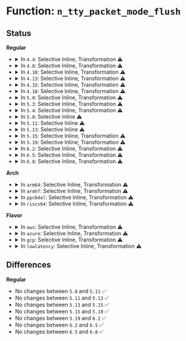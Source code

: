 # Function: <code>n_tty_packet_mode_flush</code>

## Status
<b>Regular</b>
<ul>
<li>
<details>
<summary>In <code>4.4</code>: Selective Inline, Transformation ⚠️</summary>

**Collision:** Unique Static

**Inline:** Selective

**Transformation:** True

**Instances:**

```
In drivers/tty/n_tty.c (ffffffff814e4e70)
Location: drivers/tty/n_tty.c:335
Inline: True
Inline callers:
  - drivers/tty/n_tty.c:isig
  - drivers/tty/n_tty.c:n_tty_close
  - drivers/tty/n_tty.c:n_tty_flush_buffer
Direct callers:
  - drivers/tty/n_tty.c:isig
  - drivers/tty/n_tty.c:n_tty_close
  - drivers/tty/n_tty.c:n_tty_flush_buffer
```
**Symbols:**

```
ffffffff814e4e70-ffffffff814e4ec4: n_tty_packet_mode_flush.part.8 (STB_LOCAL)
```
</details>
</li>
<li>
<details>
<summary>In <code>4.8</code>: Selective Inline, Transformation ⚠️</summary>

**Collision:** Unique Static

**Inline:** Selective

**Transformation:** True

**Instances:**

```
In drivers/tty/n_tty.c (ffffffff81536432)
Location: drivers/tty/n_tty.c:331
Inline: True
Inline callers:
  - drivers/tty/n_tty.c:n_tty_close
  - drivers/tty/n_tty.c:isig
  - drivers/tty/n_tty.c:n_tty_flush_buffer
Direct callers:
  - drivers/tty/n_tty.c:n_tty_close
  - drivers/tty/n_tty.c:isig
  - drivers/tty/n_tty.c:n_tty_flush_buffer
```
**Symbols:**

```
ffffffff815360b0-ffffffff81536104: n_tty_packet_mode_flush.part.8 (STB_LOCAL)
```
</details>
</li>
<li>
<details>
<summary>In <code>4.10</code>: Selective Inline, Transformation ⚠️</summary>

**Collision:** Unique Static

**Inline:** Selective

**Transformation:** True

**Instances:**

```
In drivers/tty/n_tty.c (ffffffff81562b62)
Location: drivers/tty/n_tty.c:331
Inline: True
Inline callers:
  - drivers/tty/n_tty.c:n_tty_close
  - drivers/tty/n_tty.c:isig
  - drivers/tty/n_tty.c:n_tty_flush_buffer
Direct callers:
  - drivers/tty/n_tty.c:n_tty_close
  - drivers/tty/n_tty.c:isig
  - drivers/tty/n_tty.c:n_tty_flush_buffer
```
**Symbols:**

```
ffffffff815627e0-ffffffff81562834: n_tty_packet_mode_flush.part.8 (STB_LOCAL)
```
</details>
</li>
<li>
<details>
<summary>In <code>4.13</code>: Selective Inline, Transformation ⚠️</summary>

**Collision:** Unique Static

**Inline:** Selective

**Transformation:** True

**Instances:**

```
In drivers/tty/n_tty.c (ffffffff81576062)
Location: drivers/tty/n_tty.c:331
Inline: True
Inline callers:
  - drivers/tty/n_tty.c:n_tty_close
  - drivers/tty/n_tty.c:isig
  - drivers/tty/n_tty.c:n_tty_flush_buffer
Direct callers:
  - drivers/tty/n_tty.c:n_tty_close
  - drivers/tty/n_tty.c:isig
  - drivers/tty/n_tty.c:n_tty_flush_buffer
```
**Symbols:**

```
ffffffff81575fe0-ffffffff81576034: n_tty_packet_mode_flush.part.8 (STB_LOCAL)
```
</details>
</li>
<li>
<details>
<summary>In <code>4.15</code>: Selective Inline, Transformation ⚠️</summary>

**Collision:** Unique Static

**Inline:** Selective

**Transformation:** True

**Instances:**

```
In drivers/tty/n_tty.c (ffffffff815da9d2)
Location: drivers/tty/n_tty.c:329
Inline: True
Inline callers:
  - drivers/tty/n_tty.c:n_tty_close
  - drivers/tty/n_tty.c:isig
  - drivers/tty/n_tty.c:n_tty_flush_buffer
Direct callers:
  - drivers/tty/n_tty.c:n_tty_close
  - drivers/tty/n_tty.c:isig
  - drivers/tty/n_tty.c:n_tty_flush_buffer
```
**Symbols:**

```
ffffffff815da950-ffffffff815da9a4: n_tty_packet_mode_flush.part.8 (STB_LOCAL)
```
</details>
</li>
<li>
<details>
<summary>In <code>4.18</code>: Selective Inline, Transformation ⚠️</summary>

**Collision:** Unique Static

**Inline:** Selective

**Transformation:** True

**Instances:**

```
In drivers/tty/n_tty.c (ffffffff81613af2)
Location: drivers/tty/n_tty.c:330
Inline: True
Inline callers:
  - drivers/tty/n_tty.c:n_tty_close
  - drivers/tty/n_tty.c:isig
  - drivers/tty/n_tty.c:n_tty_flush_buffer
Direct callers:
  - drivers/tty/n_tty.c:n_tty_close
  - drivers/tty/n_tty.c:isig
  - drivers/tty/n_tty.c:n_tty_flush_buffer
```
**Symbols:**

```
ffffffff81613a70-ffffffff81613ac4: n_tty_packet_mode_flush.part.8 (STB_LOCAL)
```
</details>
</li>
<li>
<details>
<summary>In <code>5.0</code>: Selective Inline, Transformation ⚠️</summary>

**Collision:** Unique Static

**Inline:** Selective

**Transformation:** True

**Instances:**

```
In drivers/tty/n_tty.c (ffffffff81630bc2)
Location: drivers/tty/n_tty.c:343
Inline: True
Inline callers:
  - drivers/tty/n_tty.c:n_tty_close
  - drivers/tty/n_tty.c:isig
  - drivers/tty/n_tty.c:n_tty_flush_buffer
Direct callers:
  - drivers/tty/n_tty.c:n_tty_close
  - drivers/tty/n_tty.c:isig
  - drivers/tty/n_tty.c:n_tty_flush_buffer
```
**Symbols:**

```
ffffffff81630b40-ffffffff81630b94: n_tty_packet_mode_flush.part.11 (STB_LOCAL)
```
</details>
</li>
<li>
<details>
<summary>In <code>5.3</code>: Selective Inline, Transformation ⚠️</summary>

**Collision:** Unique Static

**Inline:** Selective

**Transformation:** True

**Instances:**

```
In drivers/tty/n_tty.c (ffffffff81664b92)
Location: drivers/tty/n_tty.c:345
Inline: True
Inline callers:
  - drivers/tty/n_tty.c:n_tty_close
  - drivers/tty/n_tty.c:isig
  - drivers/tty/n_tty.c:n_tty_flush_buffer
Direct callers:
  - drivers/tty/n_tty.c:n_tty_close
  - drivers/tty/n_tty.c:isig
  - drivers/tty/n_tty.c:n_tty_flush_buffer
```
**Symbols:**

```
ffffffff81664b10-ffffffff81664b64: n_tty_packet_mode_flush.part.0 (STB_LOCAL)
```
</details>
</li>
<li>
<details>
<summary>In <code>5.4</code>: Selective Inline, Transformation ⚠️</summary>

**Collision:** Unique Static

**Inline:** Selective

**Transformation:** True

**Instances:**

```
In drivers/tty/n_tty.c (ffffffff816871e2)
Location: drivers/tty/n_tty.c:345
Inline: True
Inline callers:
  - drivers/tty/n_tty.c:n_tty_close
  - drivers/tty/n_tty.c:isig
  - drivers/tty/n_tty.c:n_tty_flush_buffer
Direct callers:
  - drivers/tty/n_tty.c:n_tty_close
  - drivers/tty/n_tty.c:isig
  - drivers/tty/n_tty.c:n_tty_flush_buffer
```
**Symbols:**

```
ffffffff81687160-ffffffff816871b4: n_tty_packet_mode_flush.part.0 (STB_LOCAL)
```
</details>
</li>
<li>
<details>
<summary>In <code>5.8</code>: Selective Inline ⚠️</summary>

```c
void n_tty_packet_mode_flush(struct tty_struct *tty);
```

**Collision:** Unique Static

**Inline:** Selective

**Transformation:** False

**Instances:**

```
In drivers/tty/n_tty.c (ffffffff81739b64)
Location: drivers/tty/n_tty.c:345
Inline: True
Inline callers:
  - drivers/tty/n_tty.c:n_tty_close
  - drivers/tty/n_tty.c:n_tty_close
Direct callers:
  - drivers/tty/n_tty.c:isig
  - drivers/tty/n_tty.c:n_tty_flush_buffer
```
**Symbols:**

```
ffffffff817390a0-ffffffff81739105: n_tty_packet_mode_flush (STB_LOCAL)
```
</details>
</li>
<li>
<details>
<summary>In <code>5.11</code>: Selective Inline ⚠️</summary>

```c
void n_tty_packet_mode_flush(struct tty_struct *tty);
```

**Collision:** Unique Static

**Inline:** Selective

**Transformation:** False

**Instances:**

```
In drivers/tty/n_tty.c (ffffffff81756064)
Location: drivers/tty/n_tty.c:340
Inline: True
Inline callers:
  - drivers/tty/n_tty.c:n_tty_close
  - drivers/tty/n_tty.c:n_tty_close
Direct callers:
  - drivers/tty/n_tty.c:isig
  - drivers/tty/n_tty.c:n_tty_flush_buffer
```
**Symbols:**

```
ffffffff817550a0-ffffffff81755105: n_tty_packet_mode_flush (STB_LOCAL)
```
</details>
</li>
<li>
<details>
<summary>In <code>5.13</code>: Selective Inline ⚠️</summary>

```c
void n_tty_packet_mode_flush(struct tty_struct *tty);
```

**Collision:** Unique Static

**Inline:** Selective

**Transformation:** False

**Instances:**

```
In drivers/tty/n_tty.c (ffffffff81738fe0)
Location: drivers/tty/n_tty.c:341
Inline: True
Direct callers:
  - drivers/tty/n_tty.c:n_tty_close
  - drivers/tty/n_tty.c:isig
  - drivers/tty/n_tty.c:n_tty_flush_buffer
```
**Symbols:**

```
ffffffff81738fe0-ffffffff81739045: n_tty_packet_mode_flush (STB_LOCAL)
```
</details>
</li>
<li>
<details>
<summary>In <code>5.15</code>: Selective Inline, Transformation ⚠️</summary>

```c
void n_tty_packet_mode_flush(struct tty_struct *tty);
```

**Collision:** Unique Static

**Inline:** Selective

**Transformation:** True

**Instances:**

```
In drivers/tty/n_tty.c (ffffffff817b9b43)
Location: drivers/tty/n_tty.c:341
Inline: True
Direct callers:
  - drivers/tty/n_tty.c:n_tty_close
  - drivers/tty/n_tty.c:isig
  - drivers/tty/n_tty.c:n_tty_flush_buffer
```
**Symbols:**

```
ffffffff817b9b10-ffffffff817b9b88: n_tty_packet_mode_flush (STB_LOCAL)
ffffffff81cf8b55-ffffffff81cf8b6a: n_tty_packet_mode_flush.cold (STB_LOCAL)
```
</details>
</li>
<li>
<details>
<summary>In <code>5.19</code>: Selective Inline, Transformation ⚠️</summary>

```c
void n_tty_packet_mode_flush(struct tty_struct *tty);
```

**Collision:** Unique Static

**Inline:** Selective

**Transformation:** True

**Instances:**

```
In drivers/tty/n_tty.c (ffffffff818f5d51)
Location: drivers/tty/n_tty.c:338
Inline: True
Direct callers:
  - drivers/tty/n_tty.c:n_tty_close
  - drivers/tty/n_tty.c:isig
  - drivers/tty/n_tty.c:n_tty_flush_buffer
```
**Symbols:**

```
ffffffff818f5d10-ffffffff818f5da4: n_tty_packet_mode_flush (STB_LOCAL)
ffffffff81ec0c68-ffffffff81ec0c7d: n_tty_packet_mode_flush.cold (STB_LOCAL)
```
</details>
</li>
<li>
<details>
<summary>In <code>6.2</code>: Selective Inline, Transformation ⚠️</summary>

```c
void n_tty_packet_mode_flush(struct tty_struct *tty);
```

**Collision:** Unique Static

**Inline:** Selective

**Transformation:** True

**Instances:**

```
In drivers/tty/n_tty.c (ffffffff81a4e711)
Location: drivers/tty/n_tty.c:343
Inline: True
Direct callers:
  - drivers/tty/n_tty.c:n_tty_close
  - drivers/tty/n_tty.c:isig
  - drivers/tty/n_tty.c:n_tty_flush_buffer
```
**Symbols:**

```
ffffffff81a4e6d0-ffffffff81a4e764: n_tty_packet_mode_flush (STB_LOCAL)
ffffffff82095020-ffffffff82095035: n_tty_packet_mode_flush.cold (STB_LOCAL)
```
</details>
</li>
<li>
<details>
<summary>In <code>6.5</code>: Selective Inline, Transformation ⚠️</summary>

```c
void n_tty_packet_mode_flush(struct tty_struct *tty);
```

**Collision:** Unique Static

**Inline:** Selective

**Transformation:** True

**Instances:**

```
In drivers/tty/n_tty.c (ffffffff81a98a11)
Location: drivers/tty/n_tty.c:342
Inline: True
Direct callers:
  - drivers/tty/n_tty.c:n_tty_close
  - drivers/tty/n_tty.c:isig
  - drivers/tty/n_tty.c:n_tty_flush_buffer
```
**Symbols:**

```
ffffffff81a989d0-ffffffff81a98a64: n_tty_packet_mode_flush (STB_LOCAL)
ffffffff82115e3e-ffffffff82115e53: n_tty_packet_mode_flush.cold (STB_LOCAL)
```
</details>
</li>
<li>
<details>
<summary>In <code>6.8</code>: Selective Inline, Transformation ⚠️</summary>

```c
void n_tty_packet_mode_flush(struct tty_struct *tty);
```

**Collision:** Unique Static

**Inline:** Selective

**Transformation:** True

**Instances:**

```
In drivers/tty/n_tty.c (ffffffff81aebb51)
Location: drivers/tty/n_tty.c:331
Inline: True
Direct callers:
  - drivers/tty/n_tty.c:n_tty_close
  - drivers/tty/n_tty.c:isig
  - drivers/tty/n_tty.c:n_tty_flush_buffer
```
**Symbols:**

```
ffffffff81aebb10-ffffffff81aebba4: n_tty_packet_mode_flush (STB_LOCAL)
ffffffff821f3b45-ffffffff821f3b5a: n_tty_packet_mode_flush.cold (STB_LOCAL)
```
</details>
</li>
</ul>
<b>Arch</b>
<ul>
<li>
<details>
<summary>In <code>arm64</code>: Selective Inline, Transformation ⚠️</summary>

**Collision:** Unique Static

**Inline:** Selective

**Transformation:** True

**Instances:**

```
In drivers/tty/n_tty.c (ffff80001085552c)
Location: drivers/tty/n_tty.c:345
Inline: True
Inline callers:
  - drivers/tty/n_tty.c:n_tty_close
  - drivers/tty/n_tty.c:isig
  - drivers/tty/n_tty.c:n_tty_flush_buffer
Direct callers:
  - drivers/tty/n_tty.c:n_tty_close
  - drivers/tty/n_tty.c:isig
  - drivers/tty/n_tty.c:n_tty_flush_buffer
```
**Symbols:**

```
ffff800010854e58-ffff800010854f18: n_tty_packet_mode_flush.part.0 (STB_LOCAL)
```
</details>
</li>
<li>
<details>
<summary>In <code>armhf</code>: Selective Inline, Transformation ⚠️</summary>

**Collision:** Unique Static

**Inline:** Selective

**Transformation:** True

**Instances:**

```
In drivers/tty/n_tty.c (c095f20c)
Location: drivers/tty/n_tty.c:345
Inline: True
Inline callers:
  - drivers/tty/n_tty.c:n_tty_close
  - drivers/tty/n_tty.c:isig
  - drivers/tty/n_tty.c:n_tty_flush_buffer
Direct callers:
  - drivers/tty/n_tty.c:n_tty_close
  - drivers/tty/n_tty.c:isig
  - drivers/tty/n_tty.c:n_tty_flush_buffer
```
**Symbols:**

```
c095f18c-c095f1e4: n_tty_packet_mode_flush.part.0 (STB_LOCAL)
```
</details>
</li>
<li>
<details>
<summary>In <code>ppc64el</code>: Selective Inline, Transformation ⚠️</summary>

**Collision:** Unique Static

**Inline:** Selective

**Transformation:** True

**Instances:**

```
In drivers/tty/n_tty.c (c0000000008f4078)
Location: drivers/tty/n_tty.c:345
Inline: True
Inline callers:
  - drivers/tty/n_tty.c:n_tty_close
  - drivers/tty/n_tty.c:isig
  - drivers/tty/n_tty.c:n_tty_flush_buffer
Direct callers:
  - drivers/tty/n_tty.c:n_tty_close
  - drivers/tty/n_tty.c:isig
  - drivers/tty/n_tty.c:n_tty_flush_buffer
```
**Symbols:**

```
c0000000008f3fb0-c0000000008f4038: n_tty_packet_mode_flush.part.0 (STB_LOCAL)
```
</details>
</li>
<li>
<details>
<summary>In <code>riscv64</code>: Selective Inline, Transformation ⚠️</summary>

**Collision:** Unique Static

**Inline:** Selective

**Transformation:** True

**Instances:**

```
In drivers/tty/n_tty.c (ffffffe0005312bc)
Location: drivers/tty/n_tty.c:345
Inline: True
Inline callers:
  - drivers/tty/n_tty.c:n_tty_close
  - drivers/tty/n_tty.c:isig
  - drivers/tty/n_tty.c:n_tty_flush_buffer
Direct callers:
  - drivers/tty/n_tty.c:n_tty_close
  - drivers/tty/n_tty.c:isig
  - drivers/tty/n_tty.c:n_tty_flush_buffer
```
**Symbols:**

```
ffffffe000530f82-ffffffe000530fe2: n_tty_packet_mode_flush.part.0 (STB_LOCAL)
```
</details>
</li>
</ul>
<b>Flavor</b>
<ul>
<li>
<details>
<summary>In <code>aws</code>: Selective Inline, Transformation ⚠️</summary>

**Collision:** Unique Static

**Inline:** Selective

**Transformation:** True

**Instances:**

```
In drivers/tty/n_tty.c (ffffffff8164cc62)
Location: drivers/tty/n_tty.c:345
Inline: True
Inline callers:
  - drivers/tty/n_tty.c:n_tty_close
  - drivers/tty/n_tty.c:isig
  - drivers/tty/n_tty.c:n_tty_flush_buffer
Direct callers:
  - drivers/tty/n_tty.c:n_tty_close
  - drivers/tty/n_tty.c:isig
  - drivers/tty/n_tty.c:n_tty_flush_buffer
```
**Symbols:**

```
ffffffff8164cbe0-ffffffff8164cc34: n_tty_packet_mode_flush.part.0 (STB_LOCAL)
```
</details>
</li>
<li>
<details>
<summary>In <code>azure</code>: Selective Inline, Transformation ⚠️</summary>

**Collision:** Unique Static

**Inline:** Selective

**Transformation:** True

**Instances:**

```
In drivers/tty/n_tty.c (ffffffff8162d0b2)
Location: drivers/tty/n_tty.c:345
Inline: True
Inline callers:
  - drivers/tty/n_tty.c:n_tty_close
  - drivers/tty/n_tty.c:isig
  - drivers/tty/n_tty.c:n_tty_flush_buffer
Direct callers:
  - drivers/tty/n_tty.c:n_tty_close
  - drivers/tty/n_tty.c:isig
  - drivers/tty/n_tty.c:n_tty_flush_buffer
```
**Symbols:**

```
ffffffff8162d030-ffffffff8162d084: n_tty_packet_mode_flush.part.0 (STB_LOCAL)
```
</details>
</li>
<li>
<details>
<summary>In <code>gcp</code>: Selective Inline, Transformation ⚠️</summary>

**Collision:** Unique Static

**Inline:** Selective

**Transformation:** True

**Instances:**

```
In drivers/tty/n_tty.c (ffffffff8167b022)
Location: drivers/tty/n_tty.c:345
Inline: True
Inline callers:
  - drivers/tty/n_tty.c:n_tty_close
  - drivers/tty/n_tty.c:isig
  - drivers/tty/n_tty.c:n_tty_flush_buffer
Direct callers:
  - drivers/tty/n_tty.c:n_tty_close
  - drivers/tty/n_tty.c:isig
  - drivers/tty/n_tty.c:n_tty_flush_buffer
```
**Symbols:**

```
ffffffff8167afa0-ffffffff8167aff4: n_tty_packet_mode_flush.part.0 (STB_LOCAL)
```
</details>
</li>
<li>
<details>
<summary>In <code>lowlatency</code>: Selective Inline, Transformation ⚠️</summary>

**Collision:** Unique Static

**Inline:** Selective

**Transformation:** True

**Instances:**

```
In drivers/tty/n_tty.c (ffffffff81695682)
Location: drivers/tty/n_tty.c:345
Inline: True
Inline callers:
  - drivers/tty/n_tty.c:n_tty_close
  - drivers/tty/n_tty.c:isig
  - drivers/tty/n_tty.c:n_tty_flush_buffer
Direct callers:
  - drivers/tty/n_tty.c:n_tty_close
  - drivers/tty/n_tty.c:isig
  - drivers/tty/n_tty.c:n_tty_flush_buffer
```
**Symbols:**

```
ffffffff81695600-ffffffff81695654: n_tty_packet_mode_flush.part.0 (STB_LOCAL)
```
</details>
</li>
</ul>

## Differences
<b>Regular</b>
<ul>
<li>
No changes between <code>5.8</code> and <code>5.11</code> ✅
</li>
<li>
No changes between <code>5.11</code> and <code>5.13</code> ✅
</li>
<li>
No changes between <code>5.13</code> and <code>5.15</code> ✅
</li>
<li>
No changes between <code>5.15</code> and <code>5.19</code> ✅
</li>
<li>
No changes between <code>5.19</code> and <code>6.2</code> ✅
</li>
<li>
No changes between <code>6.2</code> and <code>6.5</code> ✅
</li>
<li>
No changes between <code>6.5</code> and <code>6.8</code> ✅
</li>
</ul>
